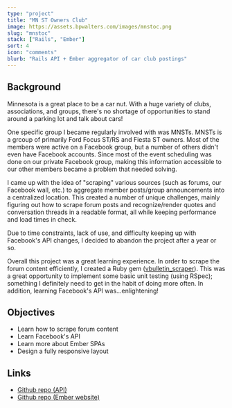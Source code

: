 ```yaml
---
type: "project"
title: "MN ST Owners Club"
image: https://assets.bpwalters.com/images/mnstoc.png
slug: "mnstoc"
stack: ["Rails", "Ember"]
sort: 4
icon: "comments"
blurb: "Rails API + Ember aggregator of car club postings"
---
```


## Background

Minnesota is a great place to be a car nut. With a huge variety of clubs, associations, and groups, there's no shortage of opportunities to stand around a parking lot and talk about cars!

One specific group I became regularly involved with was MNSTs. MNSTs is a grcoup of primarily Ford Focus ST/RS and Fiesta ST owners. Most of the members were active on a Facebook group, but a number of others didn't even have Facebook accounts. Since most of the event scheduling was done on our private Facebook group, making this information accessible to our other members became a problem that needed solving.

I came up with the idea of "scraping" various sources (such as forums, our Facebook wall, etc.) to aggregate member posts/group announcements into a centralized location. This created a number of unique challenges, mainly figuring out how to scrape forum posts and recognize/render quotes and conversation threads in a readable format, all while keeping performance and load times in check.

Due to time constraints, lack of use, and difficulty keeping up with Facebook's API changes, I decided to abandon the project after a year or so.

Overall this project was a great learning experience. In order to scrape the forum content efficiently, I created a Ruby gem ([vbulletin_scraper](https://github.com/bendrick92/vbulletin_scraper)). This was a great opportunity to implement some basic unit testing (using RSpec); something I definitely need to get in the habit of doing more often. In addition, learning Facebook's API was...enlightening!

## Objectives

* Learn how to scrape forum content
* Learn Facebook's API
* Learn more about Ember SPAs
* Design a fully responsive layout


## Links

* [Github repo (API)](https://github.com/bendrick92/mn-st-api)
* [Github repo (Ember website)](https://github.com/bendrick92/mn-st-website)
